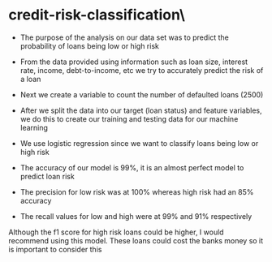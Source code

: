 # credit-risk-classification\

* The purpose of the analysis on our data set was to predict the probability of loans being low or high risk
* From the data provided using information such as loan size, interest rate, income, debt-to-income, etc we try to accurately predict the      risk of a loan
* Next we create a variable to count the number of defaulted loans (2500)
* After we split the data into our target (loan status) and feature variables, we do this to create our training and testing data for our machine learning
* We use logistic regression since we want to classify loans being low or high risk



* The accuracy of our model is 99%, it is an almost perfect model to predict loan risk
* The precision for low risk was at 100% whereas high risk had an 85% accuracy
* The recall values for low and high were at 99% and 91% respectively

Although the f1 score for high risk loans could be higher, I would recommend using this model. These loans could cost the banks money so it is important to consider this
